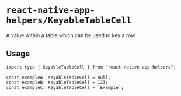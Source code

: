 # `react-native-app-helpers/KeyableTableCell`

A value within a table which can be used to key a row.

## Usage

```tsx
import type { KeyableTableCell } from "react-native-app-helpers";

const exampleA: KeyableTableCell = null;
const exampleB: KeyableTableCell = 123;
const exampleC: KeyableTableCell = `Example`;
```
